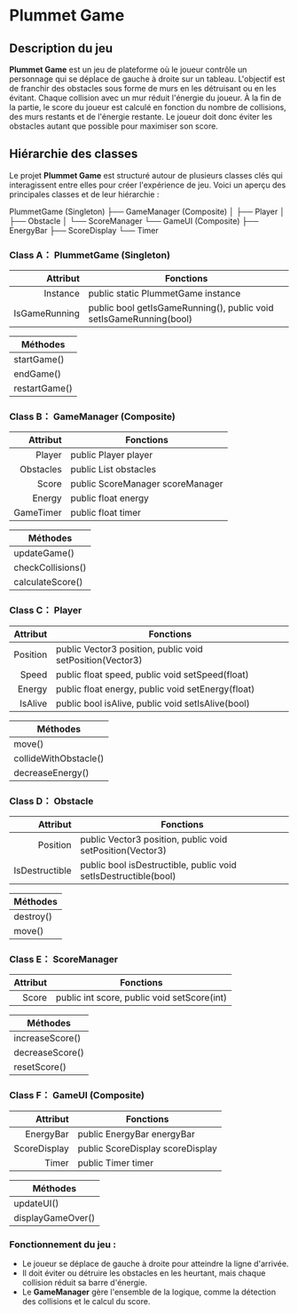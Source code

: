 # Plummet Game

## Description du jeu

**Plummet Game** est un jeu de plateforme où le joueur contrôle un personnage qui se déplace de gauche à droite sur un tableau. L'objectif est de franchir des obstacles sous forme de murs en les détruisant ou en les évitant. Chaque collision avec un mur réduit l'énergie du joueur. À la fin de la partie, le score du joueur est calculé en fonction du nombre de collisions, des murs restants et de l'énergie restante. Le joueur doit donc éviter les obstacles autant que possible pour maximiser son score.

## Hiérarchie des classes

Le projet **Plummet Game** est structuré autour de plusieurs classes clés qui interagissent entre elles pour créer l'expérience de jeu. Voici un aperçu des principales classes et de leur hiérarchie :

PlummetGame (Singleton)
├── GameManager (Composite)
│   ├── Player
│   ├── Obstacle
│   └── ScoreManager
└── GameUI (Composite)
    ├── EnergyBar
    ├── ScoreDisplay
    └── Timer

### Class  A： PlummetGame (Singleton)

| Attribut | Fonctions |
|-----:|---------------|
|Instance|public static PlummetGame instance|
|IsGameRunning|public bool getIsGameRunning(), public void setIsGameRunning(bool)|

| Méthodes |
|-----|
|startGame()|
|endGame()|
|restartGame()|

### Class  B： GameManager  (Composite)

| Attribut | Fonctions |
|-----:|---------------|
|Player|public Player player|
|Obstacles|public List<Obstacle> obstacles|
|Score|public ScoreManager scoreManager|
|Energy|public float energy|
|GameTimer|public float timer|

| Méthodes |
|-----|
|updateGame()|
|checkCollisions()|
|calculateScore()|

### Class  C： Player

| Attribut | Fonctions |
|-----:|---------------|
|Position|public Vector3 position, public void setPosition(Vector3)|
|Speed|public float speed, public void setSpeed(float)|
|Energy|public float energy, public void setEnergy(float)|
|IsAlive|public bool isAlive, public void setIsAlive(bool)|

| Méthodes |
|-----|
|move()|
|collideWithObstacle()|
|decreaseEnergy()|

### Class  D： Obstacle

| Attribut | Fonctions |
|-----:|---------------|
|Position|public Vector3 position, public void setPosition(Vector3)|
|IsDestructible|public bool isDestructible, public void setIsDestructible(bool)|

| Méthodes |
|-----|
|destroy()|
|move()|

### Class  E： ScoreManager

| Attribut | Fonctions |
|-----:|---------------|
|Score|public int score, public void setScore(int)|

| Méthodes |
|-----|
|increaseScore()|
|decreaseScore()|
|resetScore()|


### Class  F： GameUI (Composite)

| Attribut | Fonctions |
|-----:|---------------|
|EnergyBar|public EnergyBar energyBar|
|ScoreDisplay|public ScoreDisplay scoreDisplay|
|Timer|public Timer timer|

| Méthodes |
|-----|
|updateUI()|
|displayGameOver()|

### Fonctionnement du jeu :
- Le joueur se déplace de gauche à droite pour atteindre la ligne d'arrivée.
- Il doit éviter ou détruire les obstacles en les heurtant, mais chaque collision réduit sa barre d'énergie.
- Le **GameManager** gère l'ensemble de la logique, comme la détection des collisions et le calcul du score.
